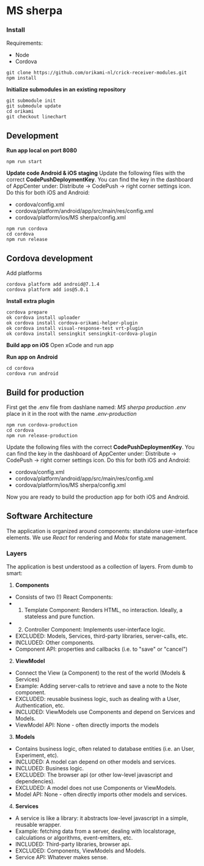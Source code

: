 # MS sherpa

### Install

Requirements:
- Node
- Cordova

```
git clone https://github.com/orikami-nl/crick-receiver-modules.git
npm install
```

**Initialize submodules in an existing repository**
```
git submodule init
git submodule update
cd orikami
git checkout linechart
```

## Development

**Run app local on port 8080**
```
npm run start
```

**Update code Android & iOS staging**
Update the following files with the correct **CodePushDeploymentKey**. You can find the key in the dashboard of AppCenter under: Distribute -> CodePush -> right corner settings icon. Do this for both iOS and Android:
- cordova/config.xml
- cordova/platform/android/app/src/main/res/config.xml
- cordova/platform/ios/MS sherpa/config.xml
```
npm run cordova
cd cordova
npm run release
```

## Cordova development
Add platforms
```
cordova platform add android@7.1.4
cordova platform add ios@5.0.1
```

**Install extra plugin**
```
cordova prepare
ok cordova install uploader
ok cordova install cordova-orikami-helper-plugin
ok cordova install visual-response-test vrt-plugin
ok cordova install sensingkit sensingkit-cordova-plugin
```

**Build app on iOS**
Open xCode and run app

**Run app on Android**
```
cd cordova
cordova run android
```

## Build for production
First get the .env file from dashlane named: *MS sherpa production .env* place in it in the root with the name *.env-production*
```
npm run cordova-production
cd cordova
npm run release-production
```

Update the following files with the correct **CodePushDeploymentKey**. You can find the key in the dashboard of AppCenter under: Distribute -> CodePush -> right corner settings icon. Do this for both iOS and Android:
- cordova/config.xml
- cordova/platform/android/app/src/main/res/config.xml
- cordova/platform/ios/MS sherpa/config.xml

Now you are ready to build the production app for both iOS and Android. 

## Software Architecture

The application is organized around components: standalone user-interface elements.
We use *React* for rendering and *Mobx* for state management.

### Layers
The application is best understood as a collection of layers. From dumb to smart:

1. **Components** 
  - Consists of two (!) React Components:
  - 1) Template Component: Renders HTML, no interaction. Ideally, a stateless and pure function.
  - 2) Controller Component: Implements user-interface logic.
  - EXCLUDED: Models, Services, third-party libraries, server-calls, etc.
  - INCLUDED: Other components.
  - Component API: properties and callbacks (i.e. to "save" or "cancel")

2. **ViewModel**
  - Connect the View (a Component) to the rest of the world (Models & Services)
  - Example: Adding server-calls to retrieve and save a note to the Note component.
  - EXCLUDED: reusable business logic, such as dealing with a User, Authentication, etc.
  - INCLUDED: ViewModels use Components and depend on Services and Models.
  - ViewModel API: None - often directly imports the models

3. **Models**
  - Contains business logic, often related to database entities (i.e. an User, Experiment, etc).
  - INCLUDED: A model can depend on other models and services.
  - INCLUDED: Business logic.
  - EXCLUDED: The browser api (or other low-level javascript and dependencies).
  - EXCLUDED: A model does not use Components or ViewModels.
  - Model API: None - often directly imports other models and services.

4. **Services**
  - A service is like a library: it abstracts low-level javascript in a simple, reusable wrapper.
  - Example: fetching data from a server, dealing with localstorage, calculations or algorithms, event-emitters, etc.
  - INCLUDED: Third-party libraries, browser api.
  - EXCLUDED: Components, ViewModels and Models.
  - Service API: Whatever makes sense.
